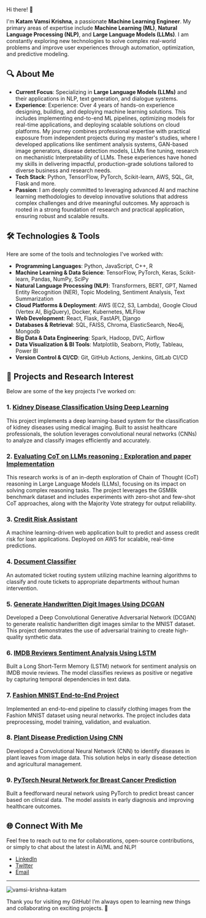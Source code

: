 Hi there! 👋 

I'm **Katam Vamsi Krishna**, a passionate **Machine Learning Engineer**. My primary areas of expertise include **Machine Learning (ML)**, **Natural Language Processing (NLP)**, and **Large Language Models (LLMs)**. I am constantly exploring new technologies to solve complex real-world problems and improve user experiences through automation, optimization, and predictive modeling.

## 🔍 About Me

- **Current Focus**: Specializing in **Large Language Models (LLMs)** and their applications in NLP, text generation, and dialogue systems.
- **Experience**: Experience: Over 4 years of hands-on experience designing, building, and deploying machine learning solutions. This includes implementing end-to-end ML pipelines, optimizing models for real-time applications, and deploying scalable solutions on cloud platforms. My journey combines professional expertise with practical exposure from independent projects during my master's studies, where I developed applications like sentiment analysis systems, GAN-based image generators, disease detection models, LLMs fine tuning, research on mechanistic Interpretability of LLMs. These experiences have honed my skills in delivering impactful, production-grade solutions tailored to diverse business and research needs.
- **Tech Stack**: Python, TensorFlow, PyTorch, Scikit-learn, AWS, SQL, Git, Flask and more.
- **Passion**: I am deeply committed to leveraging advanced AI and machine learning methodologies to develop innovative solutions that address complex challenges and drive meaningful outcomes. My approach is rooted in a strong foundation of research and practical application, ensuring robust and scalable results.

## 🛠️ Technologies & Tools

Here are some of the tools and technologies I've worked with:

- **Programming Languages**: Python, JavaScript, C++, R  
- **Machine Learning & Data Science**: TensorFlow, PyTorch, Keras, Scikit-learn, Pandas, NumPy, SciPy  
- **Natural Language Processing (NLP)**: Transformers, BERT, GPT, Named Entity Recognition (NER), Topic Modeling, Sentiment Analysis, Text Summarization  
- **Cloud Platforms & Deployment**: AWS (EC2, S3, Lambda), Google Cloud (Vertex AI, BigQuery), Docker, Kubernetes, MLFlow  
- **Web Development**: React, Flask, FastAPI, Django
- **Databases & Retrieval**: SQL, FAISS, Chroma, ElasticSearch, Neo4j, Mongodb
- **Big Data & Data Engineering**: Spark, Hadoop, DVC, Airflow  
- **Data Visualization & BI Tools**: Matplotlib, Seaborn, Plotly, Tableau, Power BI  
- **Version Control & CI/CD**: Git, GitHub Actions, Jenkins, GitLab CI/CD  

## 🚀 Projects and Research Interest

Below are some of the key projects I’ve worked on:

### 1. [Kidney Disease Classification Using Deep Learning](https://github.com/kvamsi7/kidney-disease-classification-dl-project)
This project implements a deep learning-based system for the classification of kidney diseases using medical imaging. Built to assist healthcare professionals, the solution leverages convolutional neural networks (CNNs) to analyze and classify images efficiently and accurately.

### 2. [Evaluating CoT on LLMs reasoning : Exploration and paper Implementation](https://github.com/kvamsi7/llm_cot_research)
This research works is of an in-depth exploration of Chain of Thought (CoT) reasoning in Large Language Models (LLMs), focusing on its impact on solving complex reasoning tasks. The project leverages the GSM8k benchmark dataset and includes experiments with zero-shot and few-shot CoT approaches, along with the Majority Vote strategy for output reliability.

### 3. [Credit Risk Assistant](https://github.com/kvamsi7/ML-portfolio/tree/prj1/Acess%20Credit%20risk%20-%20AWS%20deployment)
   A machine learning-driven web application built to predict and assess credit risk for loan applications. Deployed on AWS for scalable, real-time predictions.

### 4. [Document Classifier](https://github.com/kvamsi7/ML-portfolio/tree/prj1/Document%20classification)
   An automated ticket routing system utilizing machine learning algorithms to classify and route tickets to appropriate departments without human intervention.

### 5. [Generate Handwritten Digit Images Using DCGAN](https://github.com/kvamsi7/ML-portfolio/blob/main/Generate-handwritten-digit-images-DCGAN/Generate_handwritten_digit_images_DCGAN.ipynb)
Developed a Deep Convolutional Generative Adversarial Network (DCGAN) to generate realistic handwritten digit images similar to the MNIST dataset. This project demonstrates the use of adversarial training to create high-quality synthetic data.

### 6. [IMDB Reviews Sentiment Analysis Using LSTM](https://github.com/kvamsi7/ML-portfolio/blob/main/IMDB-reviews-Sentiment-Analysis-LSTM/DL_Pro_10_IMDB_reviews_Sentiment_Analysis_LSTM.ipynb)
Built a Long Short-Term Memory (LSTM) network for sentiment analysis on IMDB movie reviews. The model classifies reviews as positive or negative by capturing temporal dependencies in text data.

### 7. [Fashion MNIST End-to-End Project](https://github.com/kvamsi7/ML-portfolio/blob/main/fashion-mnist-end-to-end-project/model_training_notebook/Fashion_MNIST_model_training.ipynb)
Implemented an end-to-end pipeline to classify clothing images from the Fashion MNIST dataset using neural networks. The project includes data preprocessing, model training, validation, and evaluation.

### 8. [Plant Disease Prediction Using CNN](https://github.com/kvamsi7/ML-portfolio/blob/main/plant-disease-prediction-cnn-deep-leanring-project/model_training_notebook/Plant_Disease_Prediction_CNN_Image_Classifier.ipynb)
Developed a Convolutional Neural Network (CNN) to identify diseases in plant leaves from image data. This solution helps in early disease detection and agricultural management.

### 9. [PyTorch Neural Network for Breast Cancer Prediction](https://github.com/kvamsi7/ML-portfolio/blob/main/pytorch-neural-network-breast-cancer-prediction/dl_project_8_Neural_Network_using_PyTorch_breast_cancer_prediction.ipynb)
Built a feedforward neural network using PyTorch to predict breast cancer based on clinical data. The model assists in early diagnosis and improving healthcare outcomes.

<!-- ### 4. Chatbot using Transformers
   A conversational AI chatbot built using Transformer models to handle human-like interactions. Trained and fine-tuned to respond to user queries. -->

<!-- ## 📄 Resume

Check out my detailed resume for a deeper look into my professional experience, education, and achievements.

- [Resume PDF](https://www.linkedin.com/in/katam-vamsi-krishna) -->

## 🌐 Connect With Me

Feel free to reach out to me for collaborations, open-source contributions, or simply to chat about the latest in AI/ML and NLP!

- [LinkedIn](https://www.linkedin.com/in/katam-vamsi-krishna)
- [Twitter](https://twitter.com/@vk84351)
- [Email](mailto:vamsikrishna.katamreddy@gmail.com)

---
<p align="left"> <img src="https://komarev.com/ghpvc/?username=kvamsi7&label=Profile%20views&color=0e75b6&style=flat" alt="vamsi-krishna-katam" /> </p>


Thank you for visiting my GitHub! I’m always open to learning new things and collaborating on exciting projects. 🚀
